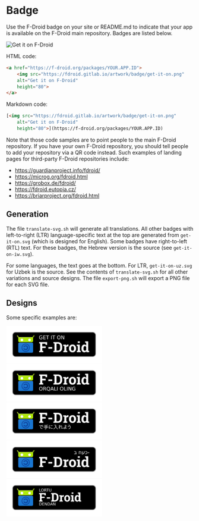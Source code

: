 # Badge

Use the F-Droid badge on your site or README.md to indicate that your app is
available on the F-Droid main repository. Badges are listed below.

<img src="https://fdroid.gitlab.io/artwork/badge/get-it-on.png"
    alt="Get it on F-Droid"
    height="80">

HTML code:

```html
<a href="https://f-droid.org/packages/YOUR.APP.ID">
    <img src="https://fdroid.gitlab.io/artwork/badge/get-it-on.png"
    alt="Get it on F-Droid"
    height="80">
</a>
```

Markdown code:

```markdown
[<img src="https://fdroid.gitlab.io/artwork/badge/get-it-on.png"
    alt="Get it on F-Droid"
    height="80">](https://f-droid.org/packages/YOUR.APP.ID)
```

Note that those code samples are to point people to the main F-Droid repository.
If you have your own F-Droid repository, you should tell people to
add your repository via a QR code instead. Such examples of landing pages for
third-party F-Droid repositories include:

* https://guardianproject.info/fdroid/
* https://microg.org/fdroid.html
* https://grobox.de/fdroid/
* https://fdroid.eutopia.cz/
* https://briarproject.org/fdroid.html

Generation
----------

The file `translate-svg.sh` will generate all translations.
All other badges with left-to-right (LTR)
language-specific text at the top are generated from `get-it-on.svg`
(which is designed for English). Some badges have right-to-left (RTL) text.
For these badges, the Hebrew version is the source (see
`get-it-on-iw.svg`).

For some languages, the text goes at the bottom. For LTR, `get-it-on-uz.svg`
for Uzbek is the source. See the contents of `translate-svg.sh`
for all other variations and source designs. The file `export-png.sh` will
export a PNG file for each SVG file.

Designs
-------

Some specific examples are:

<img src="get-it-on.png" height="100">
<img src="get-it-on-uz.png" height="100">
<img src="get-it-on-jp.png" height="100">
<img src="get-it-on-iw.png" height="100">
<img src="get-it-on-eu.png" height="100">
